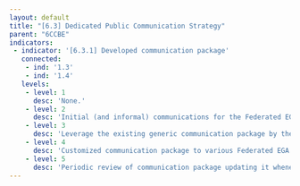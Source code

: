 ```yaml
---
layout: default
title: "[6.3] Dedicated Public Communication Strategy"
parent: "6CCBE"
indicators:
 - indicator: '[6.3.1] Developed communication package'
   connected:
    - ind: '1.3'
    - ind: '1.4'
   levels:
    - level: 1
      desc: 'None.'
    - level: 2
      desc: 'Initial (and informal) communications for the Federated EGA Node are happening.'
    - level: 3  
      desc: 'Leverage the existing generic communication package by the Federated EGA ecosystem to establish the digital entity of the Federated EGA node.'
    - level: 4
      desc: 'Customized communication package to various Federated EGA Node stakeholders: language specific, audience specific (end-users, funders).'
    - level: 5
      desc: 'Periodic review of communication package updating it whenever necessary to maximize impact. Contribute towards the generic communication package of the Federated EGA ecosystem.'
---
```

